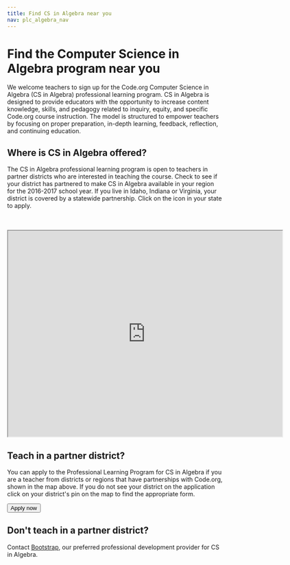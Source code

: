 ```yaml
---
title: Find CS in Algebra near you
nav: plc_algebra_nav
---
```

# Find the Computer Science in Algebra program near you
We welcome teachers to sign up for the Code.org Computer Science in Algebra (CS in Algebra) professional learning program. CS in Algebra is designed to provide educators with the opportunity to increase content knowledge, skills, and pedagogy related to inquiry, equity, and specific Code.org course instruction. The model is structured to empower teachers by focusing on proper preparation, in-depth learning, feedback, reflection, and continuing education.

## Where is CS in Algebra offered?

The CS in Algebra professional learning program is open to teachers in partner districts who are interested in teaching the course. Check to see if your district has partnered to make CS in Algebra available in your region for the 2016-2017 school year. If you live in Idaho, Indiana or Virginia, your district is covered by a statewide partnership. Click on the icon in your state to apply.



<br/> 
<br/>
<iframe src="https://www.google.com/maps/d/u/0/embed?mid=z3jxShb6X1IM.kOpI42i2SQZo" width="640" height="480"></iframe>

## Teach in a partner district?

You can apply to the Professional Learning Program for CS in Algebra if you are a teacher from districts or regions that have partnerships with Code.org, shown in the map above.  If you do not see your district on the application click on your district's pin on the map to find the appropriate form.

[<button>Apply now</button>](/educate/professional-learning/cs-in-algebra-application)

## Don't teach in a partner district?
Contact [Bootstrap](http://www.bootstrapworld.org/workshops/), our preferred professional development provider for CS in Algebra. 


